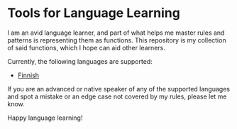 # Tools for Language Learning

I am an avid language learner, and part of what helps me master rules and patterns is representing them as functions. This repository is my collection of said functions, which I hope can aid other learners.<br>

Currently, the following languages are supported:
* <a href="https://github.com/alisonykim/language-learning-tools/tree/main/fi" target="_blank">Finnish</a>

If you are an advanced or native speaker of any of the supported languages and spot a mistake or an edge case not covered by my rules, please let me know.<br>

Happy language learning!